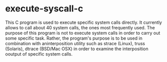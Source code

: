 execute-syscall-c
=================

This C program is used to execute specific system calls directly. It currently allows to call about 40 system calls, the ones most frequently used. The purpose of this program is not to execute system calls in order to carry out some specific task. Rather, the program's purpose is to be used in combination with aninterposition utility such as strace (Linux), truss (Solaris), dtrace (BSD/Mac OSX) in order to examine the interposition ooutput of specific system calls.
